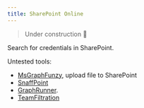 ```yaml
---
title: SharePoint Online
---
```


> Under construction 🚧

Search for credentials in SharePoint.

Untested tools:

- [MsGraphFunzy](https://github.com/Mr-Un1k0d3r/MsGraphFunzy), upload file to SharePoint
- [SnaffPoint](https://github.com/nheiniger/SnaffPoint)
- [GraphRunner](https://github.com/dafthack/GraphRunner/wiki/Pillage-Modules#invoke-searchsharepointandonedrive).
- [TeamFiltration](https://github.com/Flangvik/TeamFiltration)
